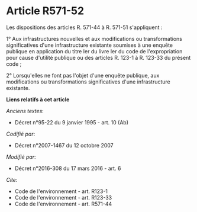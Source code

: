 # Article R571-52

Les dispositions des articles R. 571-44 à R. 571-51 s'appliquent : 

1° Aux infrastructures nouvelles et aux modifications ou transformations significatives d'une infrastructure existante
soumises à une enquête publique en application        du titre Ier du livre Ier du code de l'expropriation pour cause
d'utilité publique ou des articles R. 123-1 à R. 123-33 du présent code ; 

2° Lorsqu'elles ne font pas l'objet d'une enquête publique, aux modifications ou transformations significatives d'une
infrastructure existante.

**Liens relatifs à cet article**

_Anciens textes_:

  - Décret n°95-22 du 9 janvier 1995 - art. 10 (Ab)

_Codifié par_:

  - Décret n°2007-1467 du 12 octobre 2007

_Modifié par_:

  - Décret n°2016-308 du 17 mars 2016 - art. 6

_Cite_:

  - Code de l'environnement - art. R123-1
  - Code de l'environnement - art. R123-33
  - Code de l'environnement - art. R571-44
